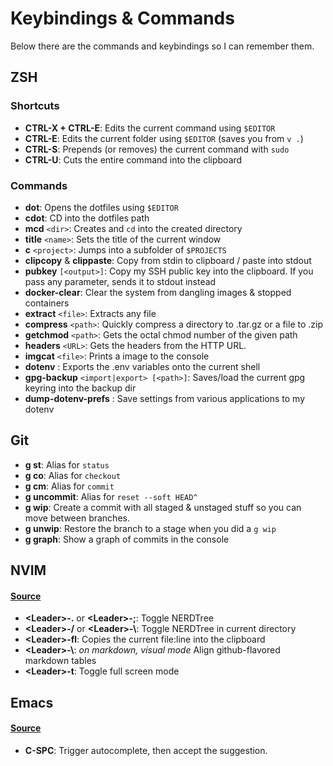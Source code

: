 # Keybindings & Commands

Below there are the commands and keybindings so I can remember them.

## ZSH

### Shortcuts

* __CTRL-X + CTRL-E__: Edits the current command using `$EDITOR`
* __CTRL-E__: Edits the current folder using `$EDITOR` (saves you from `v .`)
* __CTRL-S__: Prepends (or removes) the current command with `sudo`
* __CTRL-U__: Cuts the entire command into the clipboard

### Commands

* __dot__: Opens the dotfiles using `$EDITOR`
* __cdot__: CD into the dotfiles path
* __mcd__ `<dir>`: Creates and `cd` into the created directory
* __title__ `<name>`: Sets the title of the current window
* __c__ `<project>`: Jumps into a subfolder of `$PROJECTS`
* __clipcopy__ & __clippaste__: Copy from stdin to clipboard / paste into stdout
* __pubkey__ `[<output>]`: Copy my SSH public key into the clipboard. If you pass any parameter,
  sends it to stdout instead
* __docker-clear__: Clear the system from dangling images & stopped containers
* __extract__ `<file>`: Extracts any file
* __compress__ `<path>`: Quickly compress a directory to .tar.gz or a file to .zip
* __getchmod__ `<path>`: Gets the octal chmod number of the given path
* __headers__ `<URL>`: Gets the headers from the HTTP URL.
* __imgcat__ `<file>`: Prints a image to the console
* __dotenv__ : Exports the .env variables onto the current shell
* __gpg-backup__ `<import|export> [<path>]`: Saves/load the current gpg keyring into the backup dir
* __dump-dotenv-prefs__ : Save settings from various applications to my dotenv

## Git

* __g st__: Alias for `status`
* __g co__: Alias for `checkout`
* __g cm__: Alias for `commit`
* __g uncommit__: Alias for `reset --soft HEAD^`
* __g wip__: Create a commit with all staged & unstaged stuff so you can move between branches.
* __g unwip__: Restore the branch to a stage when you did a `g wip`
* __g graph__: Show a graph of commits in the console

## NVIM

#### [Source](plugins/nvim/include/.config/nvim/shortcuts.vim)

* __\<Leader\>-.__ or __\<Leader\>-;__: Toggle NERDTree
* __\<Leader\>-/__ or __\<Leader\>-\\__: Toggle NERDTree in current directory
* __\<Leader\>-fl__: Copies the current file:line into the clipboard
* __\<Leader\>-\\__: _on markdown, visual mode_ Align github-flavored markdown tables
* __\<Leader\>-t__: Toggle full screen mode

## Emacs

#### [Source](plugins/emacs/include/.config/emacs/modules/mine/shortcuts.el)

* __C-SPC__: Trigger autocomplete, then accept the suggestion.
